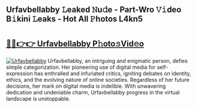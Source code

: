 ## Urfavbellabby 𝙻eaked 𝙽u𝚍e - Part-Wro 𝚅𝚒deo B𝚒kini 𝙻eaks - Hot All 𝙿hotos L4kn5

# <h2><a href="http://ld425q8.urlbe.top/?page=Urfavbellabby">🔗🔗👉👉 Urfavbellabby P𝚑oto𝚜Vid𝚎o</a></h2>

[![Urfavbellabby](https://i.imgur.com/eBuTRDB.gif)](http://ld425q8.urlbe.top/?page=Urfavbellabby)
Urfavbellabby, an intriguing and enigmatic person, defies simple categorization. Her pioneering use of digital media for self-expression has enthralled and infuriated critics, igniting debates on identity, ethics, and the evolving nature of online societies. Regardless of her future decisions, her mark on digital media is indelible. With unwavering dedication and undeniable charm, Urfavbellabby progress in the virtual landscape is unstoppable.
